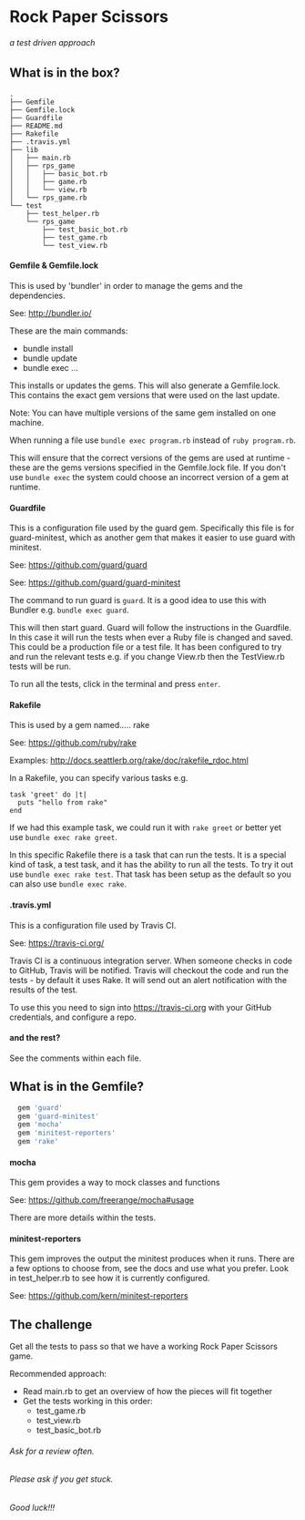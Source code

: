 # Rock Paper Scissors
###### a test driven approach

## What is in the box?

```
.
├── Gemfile
├── Gemfile.lock
├── Guardfile
├── README.md
├── Rakefile
├── .travis.yml
├── lib
│   ├── main.rb
│   ├── rps_game
│   │   ├── basic_bot.rb
│   │   ├── game.rb
│   │   └── view.rb
│   └── rps_game.rb
└── test
    ├── test_helper.rb
    └── rps_game
        ├── test_basic_bot.rb
        ├── test_game.rb
        └── test_view.rb
```

#### Gemfile & Gemfile.lock
This is used by 'bundler' in order to manage the gems and the dependencies. 

See: http://bundler.io/

These are the main commands:
* bundle install
* bundle update
* bundle exec ...

This installs or updates the gems. This will also generate a Gemfile.lock. This contains the exact gem versions that were used on the last update. 

Note: You can have multiple versions of the same gem installed on one machine. 

When running a file use ```bundle exec program.rb``` instead of ```ruby program.rb```.

This will ensure that the correct versions of the gems are used at runtime - these are the gems versions specified in the Gemfile.lock file. If you don't use ```bundle exec``` the system could choose an incorrect version of a gem at runtime.

#### Guardfile
This is a configuration file used by the guard gem. Specifically this file is for guard-minitest, which as another gem that makes it easier to use guard with minitest.

See: https://github.com/guard/guard

See: https://github.com/guard/guard-minitest

The command to run guard is ```guard```. It is a good idea to use this with Bundler e.g. ```bundle exec guard```.

This will then start guard. Guard will follow the instructions in the Guardfile. In this case it will run the tests when ever a Ruby file is changed and saved. This could be a production file or a test file. It has been configured to try and run the relevant tests e.g. if you change View.rb then the  TestView.rb tests will be run.

To run all the tests, click in the terminal and press ```enter```.


#### Rakefile
This is used by a gem named..... rake

See: https://github.com/ruby/rake

Examples: http://docs.seattlerb.org/rake/doc/rakefile_rdoc.html

In a Rakefile, you can specify various tasks e.g.
```
task 'greet' do |t|
  puts "hello from rake"
end
```

If we had this example task, we could run it with ```rake greet``` or better yet use ```bundle exec rake greet```.

In this specific Rakefile there is a task that can run the tests. It is a special kind of task, a test task, and it has the ability to run all the tests. To try it out use ```bundle exec rake test```. That task has been setup as the default so you can also use ```bundle exec rake```.


#### .travis.yml
This is a configuration file used by Travis CI.

See: https://travis-ci.org/

Travis CI is a continuous integration server. When someone checks in code to GitHub, Travis will be notified. Travis will checkout the code and run the tests - by default it uses Rake. It will send out an alert notification with the results of the test. 

To use this you need to sign into https://travis-ci.org with your GitHub credentials, and configure a repo. 

#### and the rest?

See the comments within each file.

## What is in the Gemfile?

```ruby
  gem 'guard'
  gem 'guard-minitest'
  gem 'mocha'	
  gem 'minitest-reporters'
  gem 'rake'
```
#### mocha
This gem provides a way to mock classes and functions

See: https://github.com/freerange/mocha#usage

There are more details within the tests.

#### minitest-reporters

This gem improves the output the minitest produces when it runs. There are a few options to choose from, see the docs and use what you prefer. Look in test_helper.rb to see how it is currently configured.

See: https://github.com/kern/minitest-reporters


## The challenge

Get all the tests to pass so that we have a working Rock Paper Scissors game.

Recommended approach:
* Read main.rb to get an overview of how the pieces will fit together
* Get the tests working in this order:
  * test_game.rb
  * test_view.rb
  * test_basic_bot.rb

###### Ask for a review often. 
###### Please ask if you get stuck.

###### Good luck!!!



